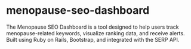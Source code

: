 # menopause-seo-dashboard
The Menopause SEO Dashboard is a tool designed to help users track menopause-related keywords, visualize ranking data, and receive alerts. Built using Ruby on Rails, Bootstrap, and integrated with the SERP API.
